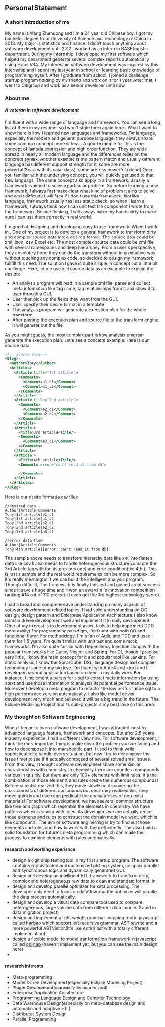 ## Personal Statement

### A short Introduction of me
My name is Wang Zhendong and I'm a 24 year old Chinese boy. I got my bachelor degree from University of Science and Technology of China in 2013. My major is statistics and finance. I didn't touch anything about software development until 2012 I worked as an intern in BASF logistic department. During my internship, I developed my first software which helped my department generate several complex reports automatically using Excel VBA. My interest on software development was inspired by this internship and I spent my last year in school on learning basic knowledge of programming myself. After I graduate from school, I joined a challenge startup program holding by my friend and work on it for 1 year. After that, I went to Citigroup and work as a senior developer until now. 

### About me

##### A veteran in software development

I'm fluent with a wide range of language and framework. You can see a long list of them in my resume, so I won't state them again here . What I want to show here is how I learned new languages and frameworks. For language, especially the modern and general purpose language, they always share some common concept more or less . A good example for this is the concept of lambda expression and high order function. They are wide spread in nearly all modern language and the differences relies on the concrete syntax. Another example is the pattern match and usually different language has different support strength for it, some are more powerful(Scala with its case class), some are less powerful.(xtend) Once you familiar with the underlying concept, you will quickly get used to that new language. The same concept also apply to a framework. Usually a framework is aimed to solve a particular problem. So before learning a new framework, I always first make clear what kind of problem it aims to solve and what difficulty I will face if I don't use this framework. Not like language, framework usually has less static check, so when I learn a framework, I always think how I can unit test the component I wrote from the framework. Beside thinking, I will always make my hands dirty to make sure I can use them correctly in real world. 

I'm good at designing and developing easy to use framework. When I work in <Company>, One of my project is to develop a general framework to transform dirty and complex source data into a desired format. The source data could be xml, json, csv, Excel etc. The most complex source data could be xml file with several namespaces and deep hierarchey. From a user's perspective, they absolutely hope they can do the transform without in an intuitive way without touching any complex code, so decided to design my framework fullfill this need. The solution I gave is quite simple in concept but a little bit challenge. Here, let me use xml source data as an example to explain the design:
* An analysis program will read in a sample xml file, parse and collect meta information like tag name, tag relationships from it and show it to user through a GUI. 
* User then pick up the fields they want from the GUI. 
* User specify their desire format in a template
* The analysis program will generate a execution plan for the whole transform. 
* After passing the exectuion plan and source file to the transform engine, it will genrate out the file.

As you might guess, the most complex part is how analysis program generate the execution plan. Let's see a concrete example:
Here is our source data
```xml
<!-- source data-->
<Blog>
  <Author>Tony</Author>
  <Articles>
    <Article title="1st article">
      <Comments>
        <Comment>a1_c1</Comment>
        <Comment>a1_c2</Comment>
      </Comments>
    </Article>
    <Article title="2nd article">
      <Comments>
        <Comment>a2_c1</Comment>
        <Comment>a2_c2</Comment>
      </Comments>
    </Article>
    <Article >
      <Title>3rd article<Title/>
      <Comments>
        <Comment>a3_c1</Comment>
      </Comments>
    </Article>
    <Article >
      <Title>4th article<Title/>
      <Comments error="can't read it from db">
        
      </Comments>
    </Article>
  </Articles>
</Blog>
```
Here is our desire format(a csv file): 
```
//desired data
Author|Article|Comments
Tony|1st article|a1_c1
Tony|1st article|a1_c2
Tony|2nd article|a2_c1
Tony|2nd article|a2_c2
Tony|3rd article|a3_c1

//error data flow
Author|Article|Comments
Tony|4th article|[error: can't read it from db]
```
The sample above needs to transform hierarchy data like xml into flatten data like csv.It also needs to handle heterogeneous structure(comapre the 3rd Article tag with the its previous one) and error condition(the 4th ). This is just a sample and the real world requirements can be more complex. So it's really meaningful if we can build the intelligent analysis program. Though difficult, The framework is finally finished and gained great success since it save a huge time and it won an award in <Company> 's innovation competition ranking #14 out of 110 project. (I even got the 3rd highest technology score). 

I had a broad and comprehensive understanding on many aspects of software development related topics. I had solid understanding on OO design, design pattern and Enterprise Application Architecture. I also know domain driven development well and implement it in daily development.(One of my interest is to development assist tools to help implement DDD more easily) For programming paradigm, I'm fluent with both OO and functional flavor. For methodology, I'm a fan of Agile and TDD and used them for 1.5 years. I'm quite famliar with unit test and some mock frameworks. I'm also quite famliar with Dependency Injection along with the popular frameworks like Guice, Ninject and Spring. For CI, though I practise very little, I know the main concept for it and popular tool like Jenkins. For static analysis, I know the SonarCube. DSL, language design and complier technology is one of my big love. I'm fluent with Antlr4 and xtext and I developed several application based on them in my daily work. For instance, I implement a parser for t-sql to extract meta information by using xtext and use those information to analysis its potential performance issue. Moreover I develop a meta program to refactor the low performance sql to a high performance version automatically. I also like model driven development very much and believed it will be a big trend in the future. The Eclipse Modeling Project and its sub-projects is my best love on this area. 

### My thought on Software Engineering
When I began to learn software development, I was attracted most by advanced language feature, framework and concepts. But after 2.5 years industry experience, I had a different view now. For software development, I think the most important thing is make clear the problem you are facing and how to decompose it into manageable part. I used to think write sophisticated to handle every situation, but now I try to decompose the issue I met to see if it actually composed of several solved small issues. From this view, I thought software development share some similar characteristics with chemistry. In chemistry there are countless compounds various in qualitiy, but there are only 100+ elements with limit rules. It's the combination of those elements and rules create the numerous compounds! Before scientist realized this, they move slowly on discovering the characteristic of different compounds but once they realized this, they move quickly and even can predicate the characteriscs of non-exist materials!  For software development, we have several common structure like tree and graph which resemble the elements in chemistry. We have patterns which is similar with rules. As developers we are actually reuse those elements and rules to construct the domain model we want, which is like compound . The aim of software enginerring is try to find out those elements and rules and how to work with them efficiently. This also build a solid foundation for future's meta programming which can made the process to combine elements with rules automatically.


#### research and working experience
* design a digit chip testing tool in my frist startup program. The software contains sophisticated and customized ploting system, complex parallel and synchronous logic and dynamically generated GUI.
* design and develop an intelligent ETL framework to transform dirty, complex and heterogeneous raw data to clean and standard format. in <Company>
* design and develop parellel optimizer for data processing. The developer only need to focus on dataflow and the optimizer will parallel the data process automatically.
* design and develop a visual data compare tool used to compare heterogeneous, large volume data from different data source. (Used in data migration project)  
* design and implement a light weight grammar mapping tool in javascript called [hanbao](https://github.com/qweasd1/hanbao) which support left recursive grammar, AST rewrite and a more powerful ASTVisitor.(It's like Antlr4 but with a totally different implementation) 
* design a flexible model to model tranformation framework in javascript called [objmap](https://github.com/qweasd1/Refactor/blob/master/ideas/Supplement/objmap.md) (haven't implement yet, but you can see the main design here)
* 


#### research interests
* Meta-programming
* Model Driven Development(especially Eclipse Modeling Project)
* PlugIn Development(especially Eclipse related)
* Enterprise Application Architecture
* Programming Language Design and Compiler Technology
* Data Warehouse Design(especially on meta-database design and automatic and adaptive ETL)
* Distributed System Design
* Parallel Programming


